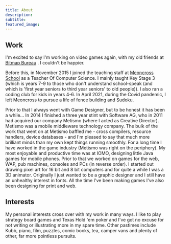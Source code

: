 ```yaml
---
title: About
description:
subtitle:
featured_image:
---
```


<!-- ![](/images/demo/demo-landscape.jpg) -->

## Work

I'm excited to say I'm working on video games again, with my old friends at [Bitmap Bureau](https://bitmapbureau.com) . I couldn't be happier.

Before this, in November 2015 I joined the teaching staff at [Meoncross School](https://www.meoncross.co.uk) as a Teacher Of Computer Science. I mainly taught Key Stage 3 (which is years 7-9 to those who don't understand school-speak (and which is 'first year seniors to third year seniors' to old people)). I also ran a coding club for kids in years 4-6. In April 2021, during the Covid pandemic, I left Meoncross to pursue a life of fence building and Sudoku.

Prior to that I always went with Game Designer, but to be honest it has been a while... In 2014 I finished a three year stint with Software AG, who in 2011 had acquired our company Metismo (where I acted as Creative Director). Metismo was a mobile middleware technology company. The bulk of the work that went on at Metismo baffled me - cross compilers, resource handlers, device databases - and I'm pleased to say that much more brilliant minds than my own kept things running smoothly. For a long time I have worked in the game industry (Metismo was right on the periphery). My most enjoyable and productive time was at IOMO, designing little Java games for mobile phones. Prior to that we worked on games for the web, WAP, pub machines, consoles and PCs (in reverse order). I started out drawing pixel art for 16 bit and 8 bit computers and for quite a while I was a 3D animator. Originally I just wanted to be a graphic designer and I still have an unhealthy interest in fonts. All the time I've been making games I've also been designing for print and web.

## Interests

My personal interests cross over with my work in many ways. I like to play strategy board games and Texas Hold 'em poker and I've got no excuse for not writing or illustrating more in my spare time. Other pastimes include Kubb, piano, film, puzzles, comic books, tea, camper vans and plenty of other, far more pointless pursuits.

<!-- <a href="https://jekyllthemes.io/theme/simples-blog-jekyll-theme" class="button button--large">Get This Theme</a> -->